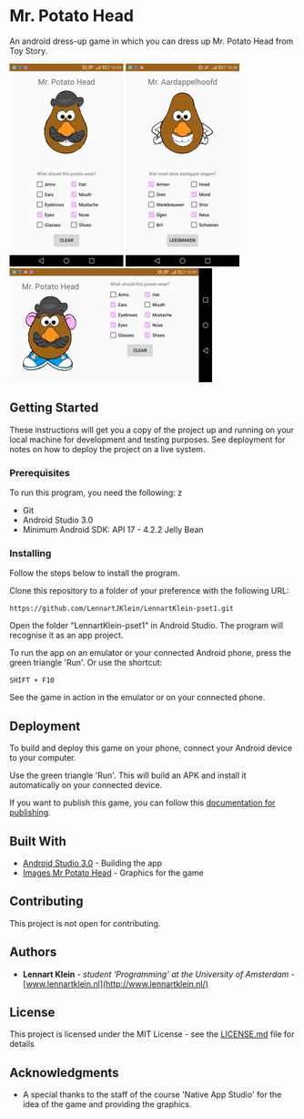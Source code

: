 # Mr. Potato Head

An android dress-up game in which you can dress up Mr. Potato Head from Toy Story.

![Mr. Potato Head - english](/doc/screenshot-en.png?raw=true "Mr. Potato Head - english")
![Mr. Potato Head - dutch](/doc/screenshot-nl.png?raw=true "Mr. Aardappelhoofd - Nederlands")
![Mr. Potato Head - landscape](/doc/screenshot-en-landscape.png?raw=true "Mr. Potato Head - landscape")

## Getting Started

These instructions will get you a copy of the project up and running on your local machine for development and testing purposes. See deployment for notes on how to deploy the project on a live system.

### Prerequisites

To run this program, you need the following:
z
* Git
* Android Studio 3.0
* Minimum Android SDK: API 17 - 4.2.2 Jelly Bean

### Installing

Follow the steps below to install the program.

Clone this repository to a folder of your preference with the following URL:

```
https://github.com/LennartJKlein/LennartKlein-pset1.git
```

Open the folder "LennartKlein-pset1" in Android Studio. The program will recognise it as an app project.

To run the app on an emulator or your connected Android phone, press the green triangle 'Run'. Or use the shortcut:

```
SHIFT + F10
```

See the game in action in the emulator or on your connected phone.

## Deployment

To build and deploy this game on your phone, connect your Android device to your computer.

Use the green triangle 'Run'. This will build an APK and install it automatically on your connected device.

If you want to publish this game, you can follow this [documentation for publishing](https://developer.android.com/studio/publish/index.html).

## Built With

* [Android Studio 3.0](https://developer.android.com/studio/index.html) - Building the app
* [Images Mr Potato Head](https://apps.mprog.nl/course/40%20Projects/10%20Mr.%20Potatohead/mr-potato-head-images.zip) - Graphics for the game

## Contributing

This project is not open for contributing.

## Authors

* **Lennart Klein** - *student 'Programming' at the University of Amsterdam* - [www.lennartklein.nl](http://www.lennartklein.nl/)

## License

This project is licensed under the MIT License - see the [LICENSE.md](LICENSE.md) file for details

## Acknowledgments

* A special thanks to the staff of the course 'Native App Studio' for the idea of the game and providing the graphics.